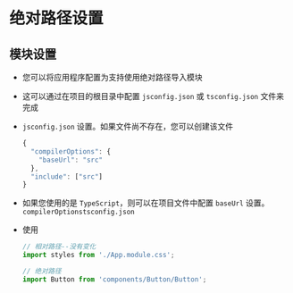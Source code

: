 # 绝对路径设置

## 模块设置

+ 您可以将应用程序配置为支持使用绝对路径导入模块

+ 这可以通过在项目的根目录中配置 `jsconfig.json` 或 `tsconfig.json` 文件来完成

+ `jsconfig.json` 设置。如果文件尚不存在，您可以创建该文件

    ```js
    {
      "compilerOptions": {
        "baseUrl": "src"
      },
      "include": ["src"]
    }
    ```

+ 如果您使用的是 `TypeScript`，则可以在项目文件中配置 `baseUrl` 设置。`compilerOptionstsconfig.json`

+ 使用

    ```js
    // 相对路径--没有变化
    import styles from './App.module.css';

    // 绝对路径
    import Button from 'components/Button/Button';
    ```
